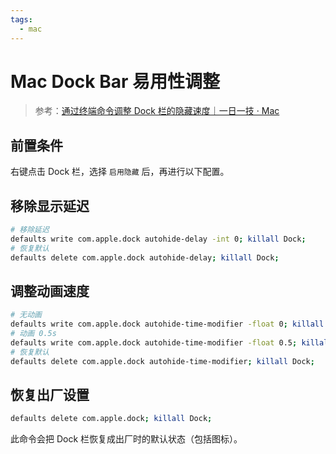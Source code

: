 ```yaml
---
tags:
  - mac
---
```


# Mac Dock Bar 易用性调整

>参考：[通过终端命令调整 Dock 栏的隐藏速度｜一日一技 · Mac](https://sspai.com/post/33366)

## 前置条件

右键点击 Dock 栏，选择 `启用隐藏` 后，再进行以下配置。

## 移除显示延迟

```sh
# 移除延迟
defaults write com.apple.dock autohide-delay -int 0; killall Dock;
# 恢复默认
defaults delete com.apple.dock autohide-delay; killall Dock;
```

## 调整动画速度

```sh
# 无动画
defaults write com.apple.dock autohide-time-modifier -float 0; killall Dock;
# 动画 0.5s
defaults write com.apple.dock autohide-time-modifier -float 0.5; killall Dock;
# 恢复默认
defaults delete com.apple.dock autohide-time-modifier; killall Dock;
```

## 恢复出厂设置

```sh
defaults delete com.apple.dock; killall Dock;
```

此命令会把 Dock 栏恢复成出厂时的默认状态（包括图标）。

